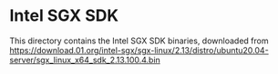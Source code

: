 # Intel SGX SDK

This directory contains the Intel SGX SDK binaries, 
downloaded from https://download.01.org/intel-sgx/sgx-linux/2.13/distro/ubuntu20.04-server/sgx_linux_x64_sdk_2.13.100.4.bin

